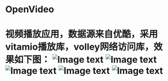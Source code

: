 OpenVideo
=========
视频播放应用，数据源来自优酷，采用vitamio播放库，volley网络访问库，效果如下图：
![Image text](https://github.com/justloveouyangjie/pictures/tree/master/picture/p1.png)
![Image text](https://github.com/justloveouyangjie/pictures/tree/master/picture/p2.png)
![Image text](https://github.com/justloveouyangjie/pictures/tree/master/picture/p3.png)
![Image text](https://github.com/justloveouyangjie/pictures/tree/master/picture/p4.png)
![Image text](https://github.com/justloveouyangjie/pictures/tree/master/picture/p5.png)
================

